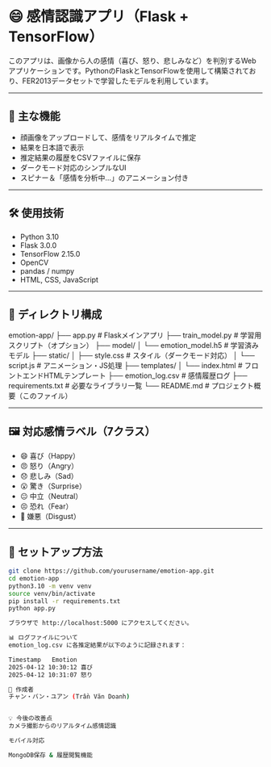 # 😄 感情認識アプリ（Flask + TensorFlow）

このアプリは、画像から人の感情（喜び、怒り、悲しみなど）を判別するWebアプリケーションです。PythonのFlaskとTensorFlowを使用して構築されており、FER2013データセットで学習したモデルを利用しています。

---

## 🚀 主な機能

- 顔画像をアップロードして、感情をリアルタイムで推定
- 結果を日本語で表示
- 推定結果の履歴をCSVファイルに保存
- ダークモード対応のシンプルなUI
- スピナー＆「感情を分析中…」のアニメーション付き

---

## 🛠 使用技術

- Python 3.10
- Flask 3.0.0
- TensorFlow 2.15.0
- OpenCV
- pandas / numpy
- HTML, CSS, JavaScript

---

## 📂 ディレクトリ構成

emotion-app/
├── app.py                        # Flaskメインアプリ
├── train_model.py                # 学習用スクリプト（オプション）
├── model/
│   └── emotion_model.h5         # 学習済みモデル
├── static/
│   ├── style.css                # スタイル（ダークモード対応）
│   └── script.js                # アニメーション・JS処理
├── templates/
│   └── index.html               # フロントエンドHTMLテンプレート
├── emotion_log.csv              # 感情履歴ログ
├── requirements.txt             # 必要なライブラリ一覧
└── README.md                    # プロジェクト概要（このファイル）


---

## 🖼️ 対応感情ラベル（7クラス）

- 😄 喜び（Happy）
- 😠 怒り（Angry）
- 😞 悲しみ（Sad）
- 😮 驚き（Surprise）
- 😐 中立（Neutral）
- 😣 恐れ（Fear）
- 🤢 嫌悪（Disgust）

---

## 🔧 セットアップ方法

```bash
git clone https://github.com/yourusername/emotion-app.git
cd emotion-app
python3.10 -m venv venv
source venv/bin/activate
pip install -r requirements.txt
python app.py

ブラウザで http://localhost:5000 にアクセスしてください。

📊 ログファイルについて
emotion_log.csv に各推定結果が以下のように記録されます：

Timestamp	Emotion
2025-04-12 10:30:12	喜び
2025-04-12 10:31:07	怒り

👤 作成者
チャン・バン・ユアン (Trần Văn Doanh)


💡 今後の改善点
カメラ撮影からのリアルタイム感情認識

モバイル対応

MongoDB保存 & 履歴閲覧機能
